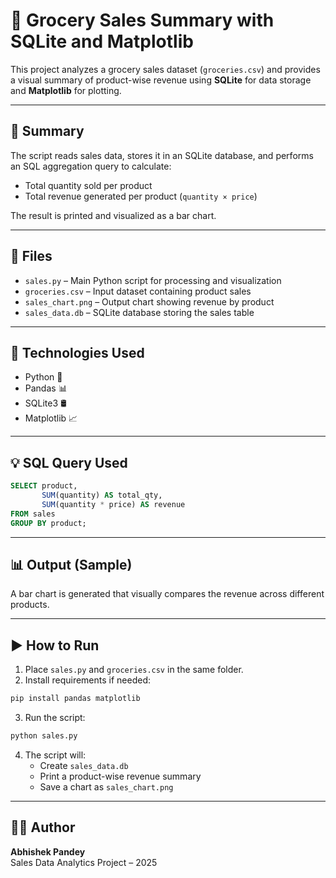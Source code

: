 # 🛒 Grocery Sales Summary with SQLite and Matplotlib

This project analyzes a grocery sales dataset (`groceries.csv`) and provides a visual summary of product-wise revenue using **SQLite** for data storage and **Matplotlib** for plotting.

---

## 📌 Summary

The script reads sales data, stores it in an SQLite database, and performs an SQL aggregation query to calculate:

- Total quantity sold per product
- Total revenue generated per product (`quantity × price`)

The result is printed and visualized as a bar chart.

---

## 📂 Files

- `sales.py` – Main Python script for processing and visualization
- `groceries.csv` – Input dataset containing product sales
- `sales_chart.png` – Output chart showing revenue by product
- `sales_data.db` – SQLite database storing the sales table

---

## 🔧 Technologies Used

- Python 🐍
- Pandas 📊
- SQLite3 🛢
- Matplotlib 📈

---

## 💡 SQL Query Used

```sql
SELECT product, 
       SUM(quantity) AS total_qty, 
       SUM(quantity * price) AS revenue
FROM sales
GROUP BY product;
```

---

## 📊 Output (Sample)

A bar chart is generated that visually compares the revenue across different products.

---

## ▶️ How to Run

1. Place `sales.py` and `groceries.csv` in the same folder.
2. Install requirements if needed:

```bash
pip install pandas matplotlib
```

3. Run the script:

```bash
python sales.py
```

4. The script will:
   - Create `sales_data.db`
   - Print a product-wise revenue summary
   - Save a chart as `sales_chart.png`

---

## 👨‍💻 Author

**Abhishek Pandey**  
Sales Data Analytics Project – 2025

